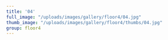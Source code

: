 ```yaml
---
title: '04'
full_image: "/uploads/images/gallery/floor4/04.jpg"
thumb_image: "/uploads/images/gallery/floor4/thumbs/04.jpg"
group: floor4
---
```


